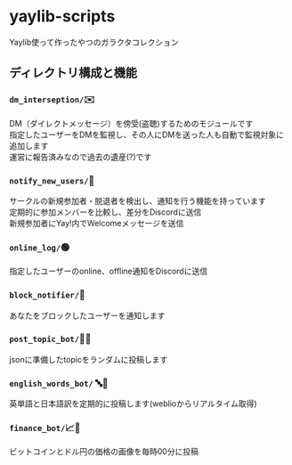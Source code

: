 # yaylib-scripts
Yaylib使って作ったやつのガラクタコレクション

## ディレクトリ構成と機能

### `dm_interseption/`✉️
DM（ダイレクトメッセージ）を傍受(盗聴)するためのモジュールです  
指定したユーザーをDMを監視し、その人にDMを送った人も自動で監視対象に追加します  
運営に報告済みなので過去の遺産(?)です

### `notify_new_users/`👥
サークルの新規参加者・脱退者を検出し、通知を行う機能を持っています  
定期的に参加メンバーを比較し、差分をDiscordに送信  
新規参加者にYay!内でWelcomeメッセージを送信

### `online_log/`🟢
指定したユーザーのonline、offline通知をDiscordに送信

### `block_notifier/`🚫
あなたをブロックしたユーザーを通知します

### `post_topic_bot/`🤖📝
jsonに準備したtopicをランダムに投稿します

### `english_words_bot/` 🔤📕
英単語と日本語訳を定期的に投稿します(weblioからリアルタイム取得)

### `finance_bot/`📈💱
ビットコインとドル円の価格の画像を毎時00分に投稿